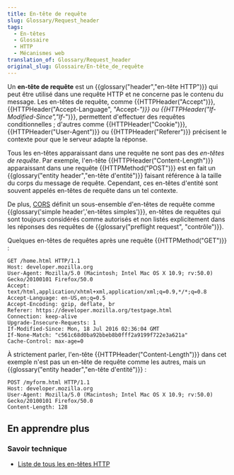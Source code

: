 ```yaml
---
title: En-tête de requête
slug: Glossary/Request_header
tags:
  - En-têtes
  - Glossaire
  - HTTP
  - Mécanismes web
translation_of: Glossary/Request_header
original_slug: Glossaire/En-tête_de_requête
---
```

Un **en-tête de requête** est un {{glossary("header","en-tête HTTP")}} qui peut être utilisé dans une requête HTTP et ne concerne pas le contenu du message. Les en-têtes de requête, comme {{HTTPHeader("Accept")}}, {{HTTPHeader("Accept-Language", "Accept-*")}} ou {{HTTPHeader("If-Modified-Since","If-*")}}, permettent d'effectuer des requêtes conditionnelles ; d'autres comme {{HTTPHeader("Cookie")}}, {{HTTPHeader("User-Agent")}} ou {{HTTPHeader("Referer")}} précisent le contexte pour que le serveur adapte la réponse.

Tous les en-têtes apparaissant dans une requête ne sont pas des _en-têtes de requête_. Par exemple, l'en-tête {{HTTPHeader("Content-Length")}} apparaissant dans une requête {{HTTPMethod("POST")}} est en fait un {{glossary("entity header","en-tête d'entité")}} faisant référence à la taille du corps du message de requête. Cependant, ces en-têtes d'entité sont souvent appelés en-têtes de requête dans un tel contexte.

De plus, [CORS](/fr/docs/Glossary/CORS) définit un sous-ensemble d'en-têtes de requête comme {{glossary('simple header','en-têtes simples')}}, en-têtes de requêtes qui sont toujours considérés comme autorisés et non listés explicitement dans les réponses des requêtes de {{glossary("preflight request", "contrôle")}}.

Quelques en-têtes de requêtes après une requête {{HTTPMethod("GET")}} :

    GET /home.html HTTP/1.1
    Host: developer.mozilla.org
    User-Agent: Mozilla/5.0 (Macintosh; Intel Mac OS X 10.9; rv:50.0) Gecko/20100101 Firefox/50.0
    Accept: text/html,application/xhtml+xml,application/xml;q=0.9,*/*;q=0.8
    Accept-Language: en-US,en;q=0.5
    Accept-Encoding: gzip, deflate, br
    Referer: https://developer.mozilla.org/testpage.html
    Connection: keep-alive
    Upgrade-Insecure-Requests: 1
    If-Modified-Since: Mon, 18 Jul 2016 02:36:04 GMT
    If-None-Match: "c561c68d0ba92bbeb8b0fff2a9199f722e3a621a"
    Cache-Control: max-age=0

À strictement parler, l'en-tête {{HTTPHeader("Content-Length")}} dans cet exemple n'est pas un en-tête de requête comme les autres, mais un {{glossary("entity header","en-tête d'entité")}} :

    POST /myform.html HTTP/1.1
    Host: developer.mozilla.org
    User-Agent: Mozilla/5.0 (Macintosh; Intel Mac OS X 10.9; rv:50.0) Gecko/20100101 Firefox/50.0
    Content-Length: 128

## En apprendre plus

### Savoir technique

- [Liste de tous les en-têtes HTTP](/fr/docs/HTTP/Headers)

